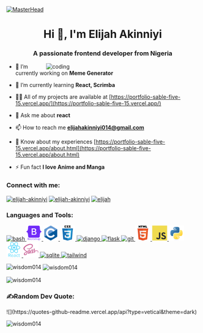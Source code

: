 [![MasterHead](https://i.pinimg.com/originals/2c/85/cc/2c85ccf9ea65e0fa1441a3ecaaae0c8a.gif)](https://portfolio-sable-five-15.vercel.app/)
<h1 align="center">Hi 👋, I'm Elijah Akinniyi</h1>
<h3 align="center">A passionate frontend developer from Nigeria</h3>
<img alt="coding" align="right" width="400" src="https://i.pinimg.com/originals/81/17/8b/81178b47a8598f0c81c4799f2cdd4057.gif">



- 🔭 I’m currently working on **Meme Generator**

- 🌱 I’m currently learning **React, Scrimba**

- 👨‍💻 All of my projects are available at [https://portfolio-sable-five-15.vercel.app/](https://portfolio-sable-five-15.vercel.app/)

- 💬 Ask me about **react**

- 📫 How to reach me **elijahakinniyi014@gmail.com**

- 📄 Know about my experiences [https://portfolio-sable-five-15.vercel.app/about.html](https://portfolio-sable-five-15.vercel.app/about.html)

- ⚡ Fun fact **I love Anime and Manga**

<h3 align="left">Connect with me:</h3>
<p align="left">
<a href="https://linkedin.com/in/elijah-akinniyi" target="blank"><img align="center" src="https://raw.githubusercontent.com/rahuldkjain/github-profile-readme-generator/master/src/images/icons/Social/linked-in-alt.svg" alt="elijah-akinniyi" height="30" width="40" /></a>
<a href="https://stackoverflow.com/users/elijah-akinniyi" target="blank"><img align="center" src="https://raw.githubusercontent.com/rahuldkjain/github-profile-readme-generator/master/src/images/icons/Social/stack-overflow.svg" alt="elijah-akinniyi" height="30" width="40" /></a>
<a href="https://www.hackerrank.com/elijahakinniyi01" target="blank"><img align="center" src="https://raw.githubusercontent.com/rahuldkjain/github-profile-readme-generator/master/src/images/icons/Social/hackerrank.svg" alt="elijah" height="30" width="40" /></a>
</p>

<h3 align="left">Languages and Tools:</h3>
<p align="left"> <a href="https://www.gnu.org/software/bash/" target="_blank" rel="noreferrer"> <img src="https://www.vectorlogo.zone/logos/gnu_bash/gnu_bash-icon.svg" alt="bash" width="40" height="40"/> </a> <a href="https://getbootstrap.com" target="_blank" rel="noreferrer"> <img src="https://raw.githubusercontent.com/devicons/devicon/master/icons/bootstrap/bootstrap-plain-wordmark.svg" alt="bootstrap" width="40" height="40"/> </a> <a href="https://www.cprogramming.com/" target="_blank" rel="noreferrer"> <img src="https://raw.githubusercontent.com/devicons/devicon/master/icons/c/c-original.svg" alt="c" width="40" height="40"/> </a> <a href="https://www.w3schools.com/css/" target="_blank" rel="noreferrer"> <img src="https://raw.githubusercontent.com/devicons/devicon/master/icons/css3/css3-original-wordmark.svg" alt="css3" width="40" height="40"/> </a> <a href="https://www.djangoproject.com/" target="_blank" rel="noreferrer"> <img src="https://cdn.worldvectorlogo.com/logos/django.svg" alt="django" width="40" height="40"/> </a> <a href="https://flask.palletsprojects.com/" target="_blank" rel="noreferrer"> <img src="https://www.vectorlogo.zone/logos/pocoo_flask/pocoo_flask-icon.svg" alt="flask" width="40" height="40"/> </a> <a href="https://git-scm.com/" target="_blank" rel="noreferrer"> <img src="https://www.vectorlogo.zone/logos/git-scm/git-scm-icon.svg" alt="git" width="40" height="40"/> </a> <a href="https://www.w3.org/html/" target="_blank" rel="noreferrer"> <img src="https://raw.githubusercontent.com/devicons/devicon/master/icons/html5/html5-original-wordmark.svg" alt="html5" width="40" height="40"/> </a> <a href="https://developer.mozilla.org/en-US/docs/Web/JavaScript" target="_blank" rel="noreferrer"> <img src="https://raw.githubusercontent.com/devicons/devicon/master/icons/javascript/javascript-original.svg" alt="javascript" width="40" height="40"/> </a> <a href="https://www.python.org" target="_blank" rel="noreferrer"> <img src="https://raw.githubusercontent.com/devicons/devicon/master/icons/python/python-original.svg" alt="python" width="40" height="40"/> </a> <a href="https://reactjs.org/" target="_blank" rel="noreferrer"> <img src="https://raw.githubusercontent.com/devicons/devicon/master/icons/react/react-original-wordmark.svg" alt="react" width="40" height="40"/> </a> <a href="https://sass-lang.com" target="_blank" rel="noreferrer"> <img src="https://raw.githubusercontent.com/devicons/devicon/master/icons/sass/sass-original.svg" alt="sass" width="40" height="40"/> </a> <a href="https://www.sqlite.org/" target="_blank" rel="noreferrer"> <img src="https://www.vectorlogo.zone/logos/sqlite/sqlite-icon.svg" alt="sqlite" width="40" height="40"/> </a> <a href="https://tailwindcss.com/" target="_blank" rel="noreferrer"> <img src="https://www.vectorlogo.zone/logos/tailwindcss/tailwindcss-icon.svg" alt="tailwind" width="40" height="40"/> </a> </p>

<p><img align="left" src="https://github-readme-stats.vercel.app/api/top-langs?username=wisdom014&show_icons=true&locale=en&layout=compact" alt="wisdom014" /></p>

<p>&nbsp;<img align="center" src="https://github-readme-stats.vercel.app/api?username=wisdom014&show_icons=true&locale=en" alt="wisdom014" /></p>

<p><img align="center" src="https://github-readme-streak-stats.herokuapp.com/?user=wisdom014&" alt="wisdom014" /></p>

<h3 align="left">✍️Random Dev Quote:</h3>
![](https://quotes-github-readme.vercel.app/api?type=vetical&theme=dark)

<p align="left"> <img src="https://komarev.com/ghpvc/?username=wisdom014&label=Profile%20views&color=0e75b6&style=flat" alt="wisdom014" /> </p>
